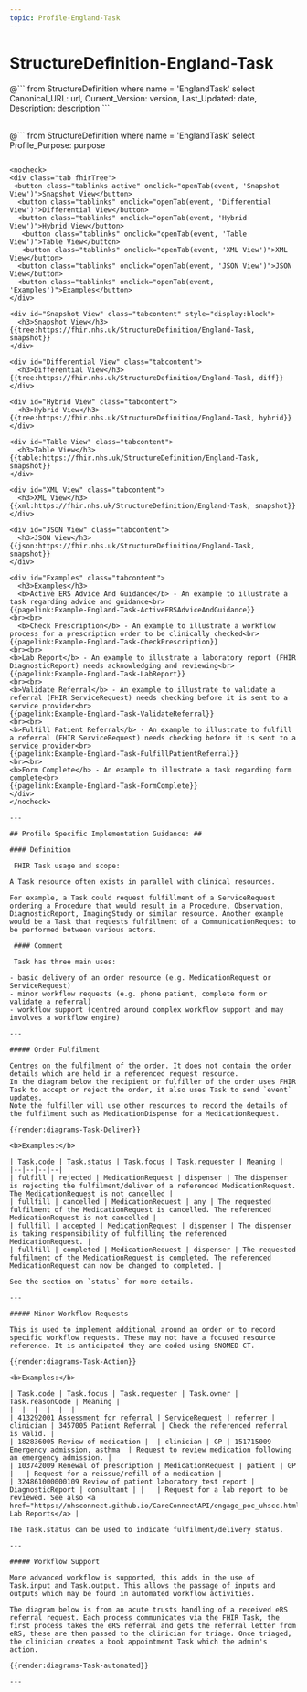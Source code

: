 ```yaml
---
topic: Profile-England-Task
---
```

# StructureDefinition-England-Task


<div id="transpose">
@```
from
	StructureDefinition
where
	name = 'EnglandTask'
select
	Canonical_URL: url,
  Current_Version: version,
  Last_Updated: date,
	Description: description
```
</div>
<br>

@```
from
	StructureDefinition
where
	name = 'EnglandTask'
select
	Profile_Purpose: purpose
```

<nocheck>
<div class="tab fhirTree">
 <button class="tablinks active" onclick="openTab(event, 'Snapshot View')">Snapshot View</button>
  <button class="tablinks" onclick="openTab(event, 'Differential View')">Differential View</button>
  <button class="tablinks" onclick="openTab(event, 'Hybrid View')">Hybrid View</button>
   <button class="tablinks" onclick="openTab(event, 'Table View')">Table View</button>
   <button class="tablinks" onclick="openTab(event, 'XML View')">XML View</button>
  <button class="tablinks" onclick="openTab(event, 'JSON View')">JSON View</button>
  <button class="tablinks" onclick="openTab(event, 'Examples')">Examples</button>
</div>

<div id="Snapshot View" class="tabcontent" style="display:block">
  <h3>Snapshot View</h3>
{{tree:https://fhir.nhs.uk/StructureDefinition/England-Task, snapshot}}
</div>

<div id="Differential View" class="tabcontent">
  <h3>Differential View</h3>
{{tree:https://fhir.nhs.uk/StructureDefinition/England-Task, diff}}
</div>

<div id="Hybrid View" class="tabcontent">
  <h3>Hybrid View</h3>
{{tree:https://fhir.nhs.uk/StructureDefinition/England-Task, hybrid}}
</div>

<div id="Table View" class="tabcontent">
  <h3>Table View</h3>
{{table:https://fhir.nhs.uk/StructureDefinition/England-Task, snapshot}}
</div>

<div id="XML View" class="tabcontent">
  <h3>XML View</h3>
{{xml:https://fhir.nhs.uk/StructureDefinition/England-Task, snapshot}}
</div>

<div id="JSON View" class="tabcontent">
  <h3>JSON View</h3>
{{json:https://fhir.nhs.uk/StructureDefinition/England-Task, snapshot}}
</div>

<div id="Examples" class="tabcontent">
  <h3>Examples</h3>
  <b>Active ERS Advice And Guidance</b> - An example to illustrate a task regarding advice and guidance<br>
{{pagelink:Example-England-Task-ActiveERSAdviceAndGuidance}}
<br><br>
  <b>Check Prescription</b> - An example to illustrate a workflow process for a prescription order to be clinically checked<br>
{{pagelink:Example-England-Task-CheckPrescription}}
<br><br>
<b>Lab Report</b> - An example to illustrate a laboratory report (FHIR DiagnosticReport) needs acknowledging and reviewing<br>
{{pagelink:Example-England-Task-LabReport}}
<br><br>
<b>Validate Referral</b> - An example to illustrate to validate a referral (FHIR ServiceRequest) needs checking before it is sent to a service provider<br>
{{pagelink:Example-England-Task-ValidateReferral}}
<br><br>
<b>Fulfill Patient Referral</b> - An example to illustrate to fulfill a referral (FHIR ServiceRequest) needs checking before it is sent to a service provider<br>
{{pagelink:Example-England-Task-FulfillPatientReferral}}
<br><br>
<b>Form Complete</b> - An example to illustrate a task regarding form complete<br>
{{pagelink:Example-England-Task-FormComplete}}
</div>
</nocheck>

---

## Profile Specific Implementation Guidance: ##

#### Definition

 FHIR Task usage and scope:

A Task resource often exists in parallel with clinical resources.

For example, a Task could request fulfillment of a ServiceRequest ordering a Procedure that would result in a Procedure, Observation, DiagnosticReport, ImagingStudy or similar resource. Another example would be a Task that requests fulfillment of a CommunicationRequest to be performed between various actors.

 #### Comment

 Task has three main uses: 

- basic delivery of an order resource (e.g. MedicationRequest or ServiceRequest)
- minor workflow requests (e.g. phone patient, complete form or validate a referral)
- workflow support (centred around complex workflow support and may involves a workflow engine)

---

##### Order Fulfilment

Centres on the fulfilment of the order. It does not contain the order details which are held in a referenced request resource. 
In the diagram below the recipient or fulfiller of the order uses FHIR Task to accept or reject the order, it also uses Task to send `event` updates. 
Note the fulfiller will use other resources to record the details of the fulfilment such as MedicationDispense for a MedicationRequest.

{{render:diagrams-Task-Deliver}}

<b>Examples:</b>

| Task.code | Task.status | Task.focus | Task.requester | Meaning | 
|--|--|--|--|
| fulfill | rejected | MedicationRequest | dispenser | The dispenser is rejecting the fulfilment/deliver of a referenced MedicationRequest. The MedicationRequest is not cancelled |
| fullfill | cancelled | MedicationRequest | any | The requested fulfilment of the MedicationRequest is cancelled. The referenced MedicationRequest is not cancelled |
| fullfill | accepted | MedicationRequest | dispenser | The dispenser is taking responsibility of fulfilling the referenced MedicationRequest. |
| fullfill | completed | MedicationRequest | dispenser | The requested fulfilment of the MedicationRequest is completed. The referenced MedicationRequest can now be changed to completed. |

See the section on `status` for more details.

---

##### Minor Workflow Requests

This is used to implement additional around an order or to record specific workflow requests. These may not have a focused resource reference. It is anticipated they are coded using SNOMED CT.

{{render:diagrams-Task-Action}}

<b>Examples:</b>

| Task.code | Task.focus | Task.requester | Task.owner | Task.reasonCode | Meaning |
|--|--|--|--|--|
| 413292001 Assessment for referral | ServiceRequest | referrer |  clinician | 3457005 Patient Referral | Check the referenced referral is valid. |  
| 182836005 Review of medication |  | clinician | GP | 151715009 Emergency admission, asthma  | Request to review medication following an emergency admission. |  
| 103742009 Renewal of prescription | MedicationRequest | patient | GP |   | Request for a reissue/refill of a medication |  
| 324861000000109 Review of patient laboratory test report | DiagnosticReport | consultant | |   | Request for a lab report to be reviewed. See also <a href="https://nhsconnect.github.io/CareConnectAPI/engage_poc_uhscc.html">UHS Lab Reports</a> | 

The Task.status can be used to indicate fulfilment/delivery status.

---

##### Workflow Support

More advanced workflow is supported, this adds in the use of Task.input and Task.output. This allows the passage of inputs and outputs which may be found in automated workflow activities.

The diagram below is from an acute trusts handling of a received eRS referral request. Each process communicates via the FHIR Task, the first process takes the eRS referral and gets the referral letter from eRS, these are then passed to the clinician for triage. Once triaged, the clinician creates a book appointment Task which the admin's action.

{{render:diagrams-Task-automated}}

---